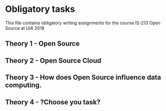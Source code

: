 # Obligatory tasks

This file contains obligatory writing assignments for the course IS-213 Open Source at UiA 2018

## Theory 1 - Open Source

## Theory 2 - Open Source Cloud

## Theory 3 - How does Open Source influence data computing.

## Theory 4 - ?Choose you task?

